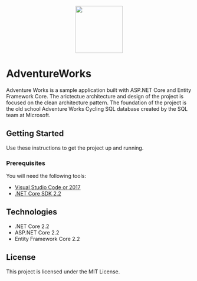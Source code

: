 <p align="center"><img width=128 height=128 src="https://github.com/theMickster/AdventureWorks/blob/master/_media/AdventureWorksCycling02.jpg"></p>

# AdventureWorks
Adventure Works is a sample application built with ASP.NET Core and Entity Framework Core. The arictectue architecture and design of the project is focused on the clean architecture pattern. The foundation of the project is the old school Adventure Works Cycling SQL database created by the SQL team at Microsoft.

## Getting Started
Use these instructions to get the project up and running.

### Prerequisites
You will need the following tools:

* [Visual Studio Code or 2017](https://www.visualstudio.com/downloads/)
* [.NET Core SDK 2.2](https://www.microsoft.com/net/download/dotnet-core/2.2)

## Technologies
* .NET Core 2.2
* ASP.NET Core 2.2
* Entity Framework Core 2.2

## License

This project is licensed under the MIT License.